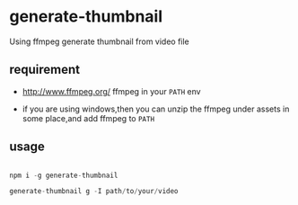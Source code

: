 # generate-thumbnail
Using ffmpeg generate thumbnail from video file

## requirement

- http://www.ffmpeg.org/ ffmpeg in your `PATH` env

- if you are using windows,then you can unzip the ffmpeg under assets in some place,and add ffmpeg to `PATH`

## usage

```js

npm i -g generate-thumbnail

generate-thumbnail g -I path/to/your/video 

```